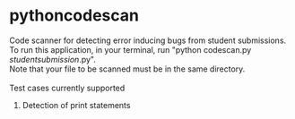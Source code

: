 # pythoncodescan


Code scanner for detecting error inducing bugs from student submissions.\
To run this application, in your terminal, run "python codescan.py _studentsubmission_.py".\
Note that your file to be scanned must be in the same directory.\
\
Test cases currently supported
1) Detection of print statements
